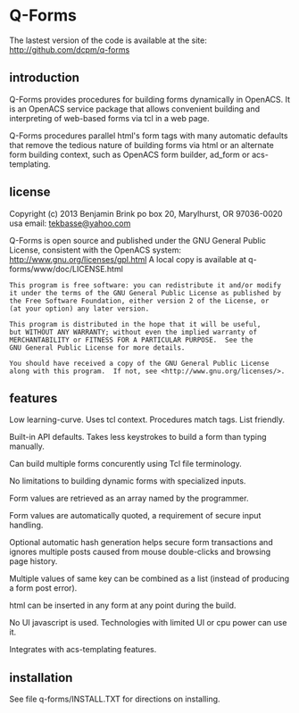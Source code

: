 Q-Forms
=======

The lastest version of the code is available at the site:
 http://github.com/dcpm/q-forms

introduction
------------

Q-Forms provides procedures for building forms dynamically in OpenACS.
It is an OpenACS service package that allows convenient building and
interpreting of web-based forms via tcl in a web page.

Q-Forms procedures parallel html's form tags with many automatic 
defaults that remove the tedious nature of building forms 
via html or an alternate form building context, such as OpenACS form
builder, ad_form or acs-templating.

license
-------
Copyright (c) 2013 Benjamin Brink
po box 20, Marylhurst, OR 97036-0020 usa
email: tekbasse@yahoo.com

Q-Forms is open source and published under the GNU General Public License, 
consistent with the OpenACS system: http://www.gnu.org/licenses/gpl.html
A local copy is available at q-forms/www/doc/LICENSE.html

    This program is free software: you can redistribute it and/or modify
    it under the terms of the GNU General Public License as published by
    the Free Software Foundation, either version 2 of the License, or
    (at your option) any later version.

    This program is distributed in the hope that it will be useful,
    but WITHOUT ANY WARRANTY; without even the implied warranty of
    MERCHANTABILITY or FITNESS FOR A PARTICULAR PURPOSE.  See the
    GNU General Public License for more details.

    You should have received a copy of the GNU General Public License
    along with this program.  If not, see <http://www.gnu.org/licenses/>.

features
--------

Low learning-curve. Uses tcl context. Procedures match tags. List friendly.

Built-in API defaults. Takes less keystrokes to build a form than typing manually.

Can build multiple forms concurently using Tcl file terminology.

No limitations to building dynamic forms with specialized inputs.

Form values are retrieved as an array named by the programmer.

Form values are automatically quoted, a requirement of secure input handling.

Optional automatic hash generation helps secure form transactions 
and ignores multiple posts caused from mouse double-clicks and browsing page history.

Multiple values of same key can be combined as a list (instead of producing
a form post error).

html can be inserted in any form at any point during the build.

No UI javascript is used. Technologies with limited UI or cpu power can use it.

Integrates with acs-templating features.


installation
------------
See file q-forms/INSTALL.TXT for directions on installing.
